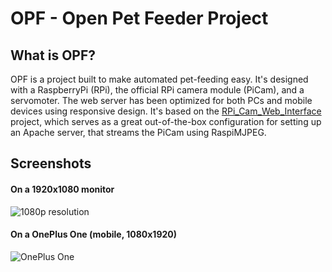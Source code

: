 # OPF - Open Pet Feeder Project

## What is OPF?

OPF is a project built to make automated pet-feeding easy. It's designed with a RaspberryPi (RPi), the official RPi camera module (PiCam), and a servomoter. The web server has been optimized for both PCs and mobile devices using responsive design. It's based on the [RPi_Cam_Web_Interface](http://elinux.org/RPi-Cam-Web-Interface) project, which serves as a great out-of-the-box configuration for setting up an Apache server, that streams the PiCam using RaspiMJPEG.

## Screenshots

#### On a 1920x1080 monitor
![1080p resolution](http://i.imgur.com/yJVT65S.png)

#### On a OnePlus One (mobile, 1080x1920)
![OnePlus One](http://i.imgur.com/5CXr7BK.png)
